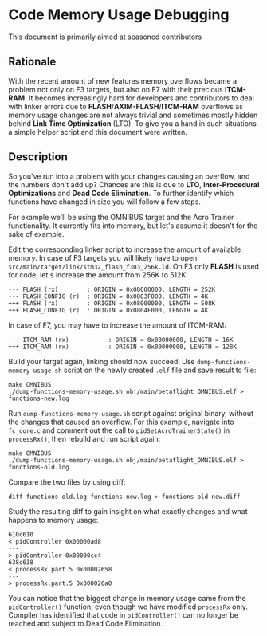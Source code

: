 # Code Memory Usage Debugging

This document is primarily aimed at seasoned contributors

## Rationale

With the recent amount of new features memory overflows became a problem not only on F3 targets, but also on F7 with their precious **ITCM-RAM**.
It becomes increasingly hard for developers and contributors to deal with linker errors due to **FLASH**/**AXIM-FLASH**/**ITCM-RAM** overflows as memory usage changes are not always trivial and sometimes mostly hidden behind **Link Time Optimization** (LTO).
To give you a hand in such situations a simple helper script and this document were written.

## Description

So you've run into a problem with your changes causing an overflow, and the numbers don't add up? Chances are this is due to **LTO**, **Inter-Procedural Optimizations** and **Dead Code Elimination**. To further identify which functions have changed in size you will follow a few steps.

For example we'll be using the OMNIBUS target and the Acro Trainer functionality. It currently fits into memory, but let's assume it doesn't for the sake of example.

Edit the corresponding linker script to increase the amount of available memory.
In case of F3 targets you will likely have to open `src/main/target/link/stm32_flash_f303_256k.ld`.
On F3 only **FLASH** is used for code, let's increase the amount from 256K to 512K:
```
--- FLASH (rx)        : ORIGIN = 0x08000000, LENGTH = 252K
--- FLASH_CONFIG (r)  : ORIGIN = 0x0803F000, LENGTH = 4K
+++ FLASH (rx)        : ORIGIN = 0x08000000, LENGTH = 508K
+++ FLASH_CONFIG (r)  : ORIGIN = 0x0804F000, LENGTH = 4K
```
In case of F7, you may have to increase the amount of ITCM-RAM:
```
--- ITCM_RAM (rx)           : ORIGIN = 0x00000000, LENGTH = 16K
+++ ITCM_RAM (rx)           : ORIGIN = 0x00000000, LENGTH = 128K
```

Build your target again, linking should now succeed:
Use `dump-functions-memory-usage.sh` script on the newly created `.elf` file and save result to file:
```
make OMNIBUS
./dump-functions-memory-usage.sh obj/main/betaflight_OMNIBUS.elf > functions-new.log
```

Run `dump-functions-memory-usage.sh` script against original binary, without the changes that caused an overflow.
For this example, navigate into `fc_core.c` and comment out the call to `pidSetAcroTrainerState()` in `processRx()`, then rebuild and run script again: 
```
make OMNIBUS
./dump-functions-memory-usage.sh obj/main/betaflight_OMNIBUS.elf > functions-old.log
```

Compare the two files by using diff:
```
diff functions-old.log functions-new.log > functions-old-new.diff
```

Study the resulting diff to gain insight on what exactly changes and what happens to memory usage:
```
610c610
< pidController 0x00000ad8
---
> pidController 0x00000cc4
638c638
< processRx.part.5 0x00002658
---
> processRx.part.5 0x000026a0
```
You can notice that the biggest change in memory usage came from the `pidController()` function, even though we have modified `processRx` only.
Compiler has identified that code in `pidController()` can no longer be reached and subject to Dead Code Elimination.
